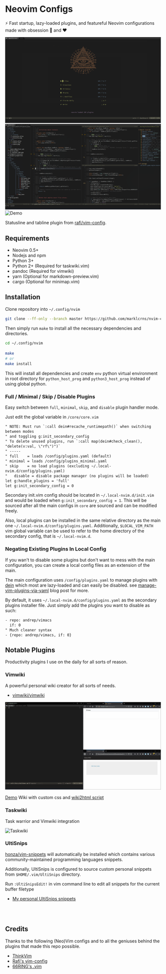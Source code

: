 # Neovim Configs

⚡ Fast startup, lazy-loaded plugins, and featureful Neovim configurations made
with obsession 🤤 and ❤

![Dashboard](./demo/dashboard.png)
![Neovim](./demo/neovim.png)
![Demo](./demo/demo.gif)

Statusline and tabline plugin from [rafi/vim-config](https://github.com/rafi/vim-config).

## Requirements

- Neovim 0.5+
- Nodejs and npm
- Python 3+
- Python 2+ (Required for taskwiki.vim)
- pandoc (Required for vimwiki)
- yarn (Optional for markdown-preview.vim)
- cargo (Optional for minimap.vim)

## Installation

Clone repository into `~/.config/nvim`

```bash
git clone --ff-only --branch master https://github.com/marklcrns/nvim-config ~/.config/nvim
```

Then simply run `make` to install all the necessary dependencies and
directories.

```bash
cd ~/.config/nvim

make
# or
make install
```

This will install all dependencies and create `env` python virtual environment
in root directory for `python_host_prog` and `python3_host_prog` instead of
using global python.

### Full / Minimal / Skip / Disable Plugins

Easy switch between `full`, `minimal`, `skip`, and `disable` plugin handler mode.

Just edit the global variable in `/core/core.vim`

```vim
" NOTE: Must run `:call dein#recache_runtimepath()` when switching between modes
" and toggling g:init_secondary_config
" To delete unused plugins, run `:call map(dein#check_clean(), "delete(v:val, \"rf\")")`
" -----
" full    = loads /config/plugins.yaml (default)
" minimal = loads /config/plugins_minimal.yaml
" skip    = no load plugins (excluding ~/.local-nvim.d/config/plugins.yaml)
"	disable = disable package manager (no plugins will be loaded)
let g:handle_plugins = 'full'
let g:init_secondary_config = 0
```

Secondary init.vim config should be located in `~/.local-nvim.d/init.vim` and
would be loaded when `g:init_secondary_config = 1`. This will be sourced after
all the main configs in `core` are sourced and can be modified freely.

Also, local plugins can be installed in the same relative directory as the main
one `~/.local-nvim.d/config/plugins.yaml`. Additionally, `$LOCAL_VIM_PATH` vim
global variable can be used to refer to the home directory of the secondary
config, that is `~/.local-nvim.d`.

### Negating Existing Plugins In Local Config

If you wan't to disable some plugins but don't want to mess with the main
configuration, you can create a local config files as an extension of the main.

The main configuration uses `/config/plugins.yaml` to manage plugins with
[dein](https://github.com/Shougo/dein.vim) which most are lazy-loaded and can
easily be disabled. see
[manage-vim-plugins-via-yaml](http://genkisugimoto.com/blog/manage-vim-plugins-via-yaml/)
blog post for more.

By default, it uses `~/.local-nvim.d/config/plugins.yaml` as the secondary
plugins installer file. Just simply add the plugins you want to disable as such:

```vim
- repo: andrep/vimacs
  if: 0
" Much cleaner syntax
- {repo: andrep/vimacs, if: 0}
```

## Notable Plugins

Productivity plugins I use on the daily for all sorts of reason.

### Vimwiki

A powerful personal wiki creator for all sorts of needs.

- [vimwiki/vimwiki](https://github.com/vimwiki/vimwiki)

![Vimwiki](./demo/vimwiki.gif)

[Demo](https://marklcrns.github.io/wiki/docs/html/index.html) Wiki with custom
css and [wiki2html script](https://github.com/marklcrns/nvim-config/blob/master/config/plugins/wiki2html.sh)

### Taskwiki

Task warrior and Vimwiki integration

![Taskwiki](./demo/taskwiki.gif)

### UltiSnips

[honza/vim-snippets](https://github.com/honza/vim-snippets) will automatically
be installed which contains various community-maintained programming languages
snippets.

Additionally, UltiSnips is configured to source custom personal snippets from
`$HOME/.vim/UltiSnips` directory.

Run `:UltiSnipsEdit!` in vim command line to edit all snippets for the current
buffer filetype

- [My personal UltiSnips snippets](https://github.com/marklcrns/ultisnips-snippets)

<br>
<br>

## Credits

Thanks to the following (Neo)Vim configs and to all the geniuses behind the
plugins that made this repo possible.

- [ThinkVim](https://github.com/hardcoreplayers/ThinkVim)
- [Rafi's vim-config](https://github.com/rafi/vim-config)
- [66RING's .vim](https://github.com/66RING/.vim)

